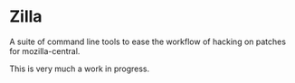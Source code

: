 # Zilla

A suite of command line tools to ease the workflow of hacking on patches for
mozilla-central.

This is very much a work in progress.
